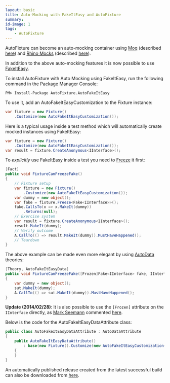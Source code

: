 ```yaml
---
layout: basic
title: Auto-Mocking with FakeItEasy and AutoFixture
summary:
id-image: 1
tags:
    - AutoFixture
---
```


<p>AutoFixture can become an auto-mocking container using <a title="The simplest mocking library for .NET 3.5 and Silverlight with deep C# 3.0 integration." href="http://code.google.com/p/moq/" target="_blank">Moq</a>&nbsp;(described <a title="AutoFixture as an auto-mocking container." href="http://blog.ploeh.dk/2010/08/19/AutoFixtureAsAnAutomockingContainer.aspx" target="_blank">here</a>) and <a title="Rhino Mocks is a dynamic mock object framework for the .Net platform. Its purpose is to ease testing by allowing the developer to create mock implementations of custom objects and verify the interactions using unit testing." href="http://hibernatingrhinos.com/open-source/rhino-mocks" target="_blank">Rhino Mocks</a> (described <a title="Rhino Mocks-based auto-mocking with AutoFixture." href="http://blog.ploeh.dk/2010/11/13/RhinoMocksbasedAutomockingWithAutoFixture.aspx" target="_blank">here</a>).</p>
<p>In addition to the above auto-mocking features it is now possible to use <a title="A .Net dynamic fake framework for creating all types of fake objects, mocks, stubs etc. Easier semantics, all fake objects are just that - fakes - the use of the fakes determines whether they're mocks or stubs." href="http://code.google.com/p/fakeiteasy/" target="_blank">FakeItEasy</a>.</p>
<p>To install AutoFixture with Auto Mocking using FakeItEasy, run the following command in the Package Manager Console:</p>

``` text
PM> Install-Package AutoFixture.AutoFakeItEasy
```

<p>To use it, add an AutoFakeItEasyCustomization to the Fixture instance:</p>

``` csharp
var fixture = new Fixture()
    .Customize(new AutoFakeItEasyCustomization());
```

<p>Here is a typical usage inside a test method which will automatically create mocked instances using FakeItEasy:</p>

``` csharp
var fixture = new Fixture()
    .Customize(new AutoFakeItEasyCustomization());
var result = fixture.CreateAnonymous<IInterface>();
```

<p>To <em>explicitly </em>use FakeItEasy inside a test you need to <a title="AutoFixture Freeze." href="http://blog.ploeh.dk/2010/03/17/AutoFixtureFreeze.aspx" target="_blank">Freeze</a> it first:</p>

``` csharp
[Fact]
public void FixtureCanFreezeFake()
{
    // Fixture setup
    var fixture = new Fixture()
        .Customize(new AutoFakeItEasyCustomization());
    var dummy = new object();
    var fake = fixture.Freeze<Fake<IInterface>>();
    fake.CallsTo(x => x.MakeIt(dummy))
        .Returns(null);
    // Exercise system
    var result = fixture.CreateAnonymous<IInterface>();
    result.MakeIt(dummy);
    // Verify outcome
    A.CallTo(() => result.MakeIt(dummy)).MustHaveHappened();
    // Teardown
}
```

<p>The above example can be made even more elegant by using <a title="AutoData Theories with AutoFixture." href="http://blog.ploeh.dk/2010/10/08/AutoDataTheoriesWithAutoFixture.aspx" target="_blank">AutoData</a> theories:</p>

``` csharp
[Theory, AutoFakeItEasyData]
public void FixtureCanFreezeFake([Frozen]Fake<IInterface> fake, IInterface sut)
{
    var dummy = new object();
    sut.MakeIt(dummy);
    A.CallTo(() => sut.MakeIt(dummy)).MustHaveHappened();
}
```

**Update (2014/02/28)**: It is also possible to use the `[Frozen]` attribute on the `IInterface` directly, as [Mark Seemann](http://blog.ploeh.dk/) commented [here](https://github.com/AutoFixture/AutoFixture/issues/251#issuecomment-36285413).

<p>Below is the code for the AutoFakeItEasyDataAttribute class:</p>

``` csharp
public class AutoFakeItEasyDataAttribute : AutoDataAttribute
{
    public AutoFakeItEasyDataAttribute()
        : base(new Fixture().Customize(new AutoFakeItEasyCustomization()))
    {
    }
}
```

<p>An automatically published release created from the latest successful build can also be downloaded from&nbsp;<a title="AutoFixture - Downloads" href="http://autofixture.codeplex.com/releases/view/78605" target="_blank">here</a>.</p>
